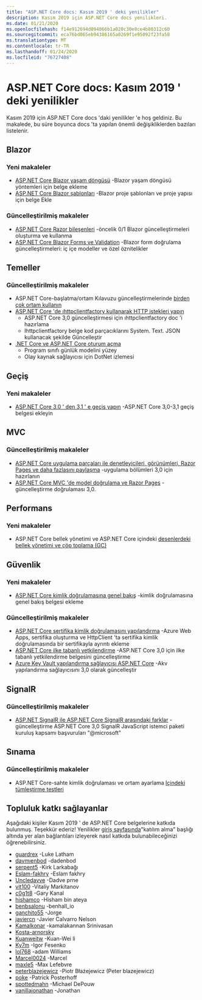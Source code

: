 ```yaml
---
title: "ASP.NET Core docs: Kasım 2019 ' deki yenilikler"
description: Kasım 2019 için ASP.NET Core docs yenilikleri.
ms.date: 01/21/2020
ms.openlocfilehash: f14e912694d094066b1a020c30e8ce4b80312c60
ms.sourcegitcommit: eca76bd065eb94386165a0269f1e95092f23fa58
ms.translationtype: MT
ms.contentlocale: tr-TR
ms.lasthandoff: 01/24/2020
ms.locfileid: "76727408"
---
```

# <a name="aspnet-core-docs-whats-new-for-november-2019"></a>ASP.NET Core docs: Kasım 2019 ' deki yenilikler

Kasım 2019 için ASP.NET Core docs 'daki yenilikler 'e hoş geldiniz. Bu makalede, bu süre boyunca docs 'ta yapılan önemli değişikliklerden bazıları listelenir.

## <a name="blazor"></a>Blazor

### <a name="new-articles"></a>Yeni makaleler

- [ASP.NET Core Blazor yaşam döngüsü](../blazor/lifecycle.md) -Blazor yaşam döngüsü yöntemleri için belge ekleme
- [ASP.NET Core Blazor şablonları](../blazor/templates.md) -Blazor proje şablonları ve proje yapısı için belge Ekle

### <a name="updated-articles"></a>Güncelleştirilmiş makaleler

- [ASP.NET Core Razor bileşenleri](../blazor/components.md) -öncelik 0/1 Blazor güncelleştirmeleri oluşturma ve kullanma
- [ASP.NET Core Blazor Forms ve Validation](../blazor/forms-validation.md) -Blazor form doğrulama güncelleştirmeleri: iç içe modeller ve özel öznitelikler

## <a name="fundamentals"></a>Temeller

### <a name="updated-articles"></a>Güncelleştirilmiş makaleler

- ASP.NET Core-başlatma/ortam Kılavuzu güncelleştirmelerinde [birden çok ortam kullanın](../fundamentals/environments.md)
- [ASP.NET Core 'de ıhttpclientfactory kullanarak HTTP istekleri yapın](../fundamentals/http-requests.md)
  - ASP.NET Core 3,0 güncelleştirmesi için ıhttpclientfactory doc 'i hazırlama
  - Ihttpclientfactory belge kod parçacıklarını System. Text. JSON kullanacak şekilde Güncelleştir
- [.NET Core ve ASP.NET Core oturum açma](../fundamentals/logging/index.md)
  - Program sınıfı günlük modelini yüzey
  - Olay kaynak sağlayıcısı için DotNet izlemesi

## <a name="migration"></a>Geçiş

### <a name="new-articles"></a>Yeni makaleler

- [ASP.NET Core 3,0 ' den 3,1 ' e geçiş yapın](../migration/30-to-31.md) -ASP.NET Core 3,0-3,1 geçiş belgesi ekleyin

## <a name="mvc"></a>MVC

### <a name="updated-articles"></a>Güncelleştirilmiş makaleler

- [ASP.NET Core uygulama parçaları ile denetleyicileri, görünümleri, Razor Pages ve daha fazlasını paylaşma](../mvc/advanced/app-parts.md) -uygulama bölümleri 3,0 için hazırlanın
- [ASP.NET Core MVC 'de model doğrulama ve Razor Pages](../mvc/models/validation.md) -güncelleştirme doğrulaması 3,0.

## <a name="performance"></a>Performans

### <a name="new-articles"></a>Yeni makaleler

- ASP.NET Core bellek yönetimi ve ASP.NET Core içindeki [desenlerdeki bellek yönetimi ve çöp toplama (GC)](../performance/memory.md)

## <a name="security"></a>Güvenlik

### <a name="new-articles"></a>Yeni makaleler

- [ASP.NET Core kimlik doğrulamasına genel bakış](../security/authentication/index.md) -kimlik doğrulamasına genel bakış belgesi ekleme

### <a name="updated-articles"></a>Güncelleştirilmiş makaleler

- [ASP.NET Core sertifika kimlik doğrulamasını yapılandırma](../security/authentication/certauth.md) -Azure Web Apps, sertifika oluşturma ve HttpClient 'ta sertifika kimlik doğrulamasında bir sertifikayla ayrıntı ekleme
- [ASP.NET Core ilke tabanlı yetkilendirme](../security/authorization/policies.md) -ASP.NET Core 3,0 için ilke tabanlı yetkilendirme belgesini güncelleştirme
- [Azure Key Vault yapılandırma sağlayıcısı ASP.NET Core](../security/key-vault-configuration.md) -Akv yapılandırma sağlayıcısını 3,0 olarak güncelleştir

## <a name="signalr"></a>SignalR

### <a name="updated-articles"></a>Güncelleştirilmiş makaleler

- [ASP.NET SignalR ile ASP.NET Core SignalR arasındaki farklar](../signalr/version-differences.md) -güncelleştirme ASP.NET Core 3,0 SignalR JavaScript istemci paketi kuruluş kapsamı başvuruları "@microsoft"

## <a name="testing"></a>Sınama

### <a name="updated-articles"></a>Güncelleştirilmiş makaleler

- ASP.NET Core-sahte kimlik doğrulaması ve ortam ayarlama [Içindeki tümleştirme testleri](../test/integration-tests.md)

## <a name="community-contributors"></a>Topluluk katkı sağlayanlar

Aşağıdaki kişiler Kasım 2019 ' de ASP.NET Core belgelerine katkıda bulunmuş. Teşekkür ederiz! Yenilikler [giriş sayfasında](index.yml)"katılım alma" başlığı altında yer alan bağlantıları izleyerek nasıl katkıda bulunabileceğinizi öğrenebilirsiniz.

- [guardrex](https://github.com/guardrex) -Luke Latham
- [davmıenbod](https://github.com/damienbod) -dadenbod
- [serpent5](https://github.com/serpent5) -Kirk Larkabağı
- [Eslam-fakhry](https://github.com/eslam-fakhry) -Eslam fakhry
- [Uncledavve](https://github.com/UncleDave) -Dadve prne
- [vit100](https://github.com/vit100) -Vitaliy Markitanov
- [c0g1t8](https://github.com/c0g1t8) -Gary Kanal
- [hishamco](https://github.com/hishamco) -Hisham bin ateya
- [benbsalonu](https://github.com/benbhall) -benhall_io
- [ganchito55](https://github.com/ganchito55) -Jorge
- [javiercn](https://github.com/javiercn) -Javier Calvarro Nelson
- [Kamalkonar](https://github.com/Kamalkonar) -kamalakannan Srinivasan
- [Kosta-arnorsky](https://github.com/kosta-arnorsky) 
- [Kuanweitw](https://github.com/KuanWeiTW) -Kuan-Wei li
- [Ky7m](https://github.com/Ky7m) -Igor Fesenko
- [lol768](https://github.com/lol768) -adam Williams
- [Marcel0024](https://github.com/Marcel0024) -Marcel
- [maxle5](https://github.com/maxle5) -Max Lefebvre
- [peterblazejewicz](https://github.com/peterblazejewicz) -Piotr Błażejewicz (Peter blazejewicz)
- [poke](https://github.com/poke) -Patrick Posterhoff
- [spottedmahn](https://github.com/spottedmahn) -Michael DePouw
- [vanillajonathan](https://github.com/vanillajonathan) -Jonathan
